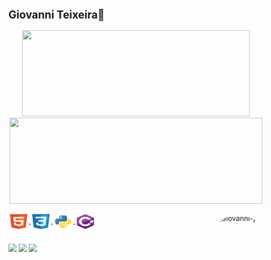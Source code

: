 ## Giovanni Teixeira🧐

<div align="center">
  <a href="https://github.com/giovanni-teixeira">
  <img height="170em" width="450" src="https://github-readme-stats.vercel.app/api?username=giovanni-teixeira&show_icons=true&theme=dark&include_all_commits=true&count_private=true"/>
  <img height="170em" width="500" src="https://github-readme-stats.vercel.app/api/top-langs/?username=giovanni-teixeira&layout=compact&langs_count=7&theme=dark"/>
</div>
  
<div style="display: inline_block"><br>
  <img align="center" alt="Giovanni-HTML" height="30" width="40" src="https://raw.githubusercontent.com/devicons/devicon/master/icons/html5/html5-original.svg">
  <img align="center" alt="Giovanni-CSS" height="30" width="40" src="https://raw.githubusercontent.com/devicons/devicon/master/icons/css3/css3-original.svg">
  <img align="center" alt="Giovanni-Python" height="30" width="40" src="https://raw.githubusercontent.com/devicons/devicon/master/icons/python/python-original.svg">
  <img align="center" alt="Giovanni-Csharp" height="30" width="40" src="https://raw.githubusercontent.com/devicons/devicon/master/icons/csharp/csharp-original.svg">
  <img align="right" alt="Giovanni-pic" height="150" style="border-radius:50px;" src="https://blog.unyleya.edu.br/wp-content/uploads/2020/03/giphy-33.gif">
</div>
  
##
  
<div>
  <a href="https://instagram.com/giovanni_txra" target="_blank"><img src="https://img.shields.io/badge/-Instagram-%23E4405F?style=for-the-badge&logo=instagram&logoColor=white" target="_blank"></a>
  <a href = "mailto:giovanni.12756@gmail.com"><img src="https://img.shields.io/badge/-Gmail-%23333?style=for-the-badge&logo=gmail&logoColor=white" target="_blank"></a>
  <a href="https://www.linkedin.com/in/giovanni-teixeira-aa00231ab/" target="_blank"><img src="https://img.shields.io/badge/-LinkedIn-%230077B5?style=for-the-badge&logo=linkedin&logoColor=white" target="_blank"></a> 
</div>
  
  
